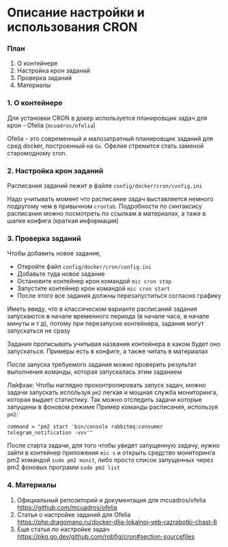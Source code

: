 # Описание настройки и использования CRON

### План
1. О контейнере
2. Настройка крон заданий
3. Проверка заданий
4. Материалы

### 1. О контейнере

Для установки CRON в докер используется планировщик задач для крон - Ofelia (`mcuadros/ofelia`)

Ofelia - это современный и малозатратный планировщик заданий для сред docker, построенный на `Go`. 
Офелия стремится стать заменой старомодному cron.

### 2. Настройка крон заданий

Расписания заданий лежит в файле `config/docker/cron/config.ini`

Надо учитывать момент что расписание задач выставляется немного подругому чем в привычном `crontab`. 
Подробности по синтаксису расписания можно посмотреть по ссылкам в материалах, а таже в шапке конфига (краткая информация)

### 3. Проверка заданий

Чтобы добавить новое задание, 
 - Откройте файл `config/docker/cron/config.ini`
 - Добавьте туда новое задание
 - Остановите контейнер крон командой `mic cron stop`
 - Запустите контейнер крон командой `mic cron start`
 - После этого все задания должны перезапуститься согласно графику

Иметь ввиду, что в классическом варианте расписаний задания запускаются в начале 
временного периода (в начале часа, в начале минуты и т д), потому при перезапуске контейнера, 
задания могут запускаться не сразу

Задания прописывать учитывая названия контейнера в каком будет оно запускаться. 
Примеры есть в конфиге, а также читать в материалах

После запуска требуемого задания можно проверить результат выполнения команды, которая запускалась этим заданием

Лайфхак: Чтобы наглядно проконтролировать запуск задач, можно задачи запускать используя `pm2` легкая и мощная 
служба мониторинга, которая выдает статистику. Так можно отследить задачи которые запущены в фоновом режиме
Пример команды расписания, используя `pm2`:

`command = "pm2 start 'bin/console rabbitmq:consumer telegram_notification -vvv'"`

После старта задачи, для того чтобы увидет запущенную задачу, нужно зайти в контейнер приложения `mic s` 
и открыть средство мониторинга pm2 командой `sudo pm2 monit`, 
либо просто список запущенных через pm2 фоновых программ `sudo pm2 list`

### 4. Материалы

1. Официальный репозиторий и документация для mcuadros/ofelia
https://github.com/mcuadros/ofelia
2. Статья о настройке заданий для Ofelia
https://php.dragomano.ru/docker-dlja-lokalnoj-veb-razrabotki-chast-8
3. Еще статья по настройке задач
https://pkg.go.dev/github.com/robfig/cron#section-sourcefiles			